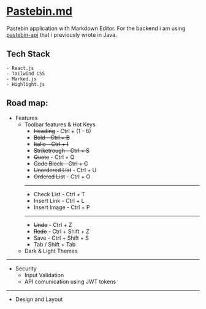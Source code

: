 # [Pastebin.md](https://github.com/kibikalo/pastebin-md)

Pastebin application with Markdown Editor. For the backend i am using [pastebin-api](https://github.com/kibikalo/pastebin-api) that i previously wrote in Java.

## Tech Stack
    - React.js
    - Tailwind CSS
    - Marked.js
    - Highlight.js 

## Road map:

- Features
    - Toolbar features & Hot Keys
        - ~~Heading~~        - Ctrl + (1 - 6)
        - ~~Bold               - Ctrl + B~~
        - ~~Italic             - Ctrl + I~~ 
        - ~~Striketrough       - Ctrl + S~~
        - ~~Quote~~          - Ctrl + Q
        - ~~Code Block         - Ctrl + C~~
        - ~~Unordered List~~ - Ctrl + U
        - ~~Ordered List~~   - Ctrl + O
        ***
        - Check List         - Ctrl + T
        - Insert Link        - Ctrl + L
        - Insert Image       - Ctrl + P
        ***
        - ~~Undo~~ - Ctrl + Z
        - ~~Redo~~ - Ctrl + Shift + Z
        - Save   - Ctrl + Shift + S
        - Tab / Shift + Tab
    - Dark & Light Themes

***

- Security
    - Input Validation
    - API comunication using JWT tokens

***

- Design and Layout